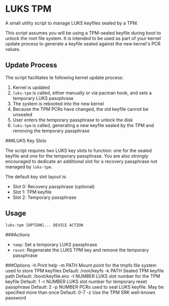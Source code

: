LUKS TPM
========

A small utility script to manage LUKS keyfiles sealed by a TPM.

This script assumes you will be using a TPM-sealed keyfile during boot to unlock
the root file system. It is intended to be used as part of your kernel update
process to generate a keyfile sealed against the new kernel's PCR values.

Update Process
--------------

The script facilitates te following kernel update process:

  1. Kernel is updated
  2. `luks-tpm` is called, either manually or via pacman hook, and sets a
     temporary LUKS passphrase
  3. The system is rebooted into the new kernel
  4. Because the TPM PCRs have changed, the old keyfile cannot be unsealed
  5. User enters the temporary passphrase to unlock the disk
  6. `luks-tpm` is called, generating a new keyfile sealed by the TPM and
     removing the temporary passphrase

###LUKS Key Slots

The script requires two LUKS key slots to function: one for the sealed keyfile
and one for the temporary passphrase. You are also *strongly* encouraged to
dedicate an additional slot for a recovery passphrase not managed by `luks-tpm`.

The default key slot layout is:

  * Slot 0: Recovery passphrase (optional)
  * Slot 1: TPM keyfile
  * Slot 2: Temporary passphrase

Usage
-----

    luks-tpm [OPTION]... DEVICE ACTION

###Actions
  * `temp`: Set a temporary LUKS passphrase
  * `reset`: Regenerate the LUKS TPM key and remove the temporary passphrase

###Options
    -h         Print help
    -m PATH    Mount point for the tmpfs file system used to store TPM keyfiles
               Default: /root/keyfs
    -k PATH    Sealed TPM keyfile path
               Default: /boot/keyfile.enc
    -t NUMBER  LUKS slot number for the TPM keyfile
               Default: 1
    -r NUMBER  LUKS slot number for temporary reset passphrase
               Default: 2
    -p NUMBER  PCRs used to seal LUKS keyfile. May be specified more than once
               Default: 0-7
    -z         Use the TPM SRK well-known password
